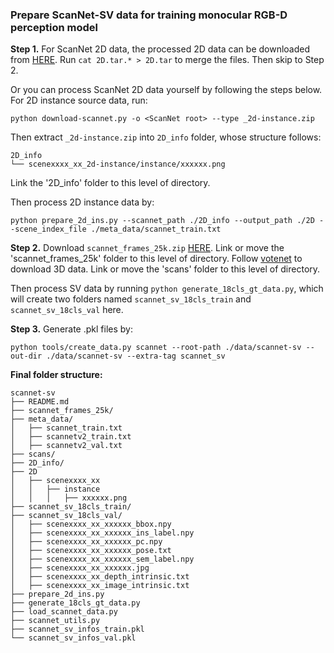### Prepare ScanNet-SV data for training monocular RGB-D perception model


**Step 1.** 
For ScanNet 2D data, the processed 2D data can be downloaded from [HERE](https://cloud.tsinghua.edu.cn/d/641cd2b7a123467d98a6/). Run `cat 2D.tar.* > 2D.tar` to merge the files. Then skip to Step 2.

Or you can process ScanNet 2D data yourself by following the steps below.
For 2D instance source data, run:
```
python download-scannet.py -o <ScanNet root> --type _2d-instance.zip
``` 

Then extract `_2d-instance.zip` into `2D_info` folder, whose structure follows: 

```
2D_info
└── scenexxxx_xx_2d-instance/instance/xxxxxx.png
```

Link the '2D_info' folder to this level of directory. 


Then process 2D instance data by:
```
python prepare_2d_ins.py --scannet_path ./2D_info --output_path ./2D --scene_index_file ./meta_data/scannet_train.txt
```


**Step 2.** Download `scannet_frames_25k.zip` [HERE](https://github.com/ScanNet/ScanNet). Link or move the 'scannet_frames_25k' folder to this level of directory.
Follow [votenet](https://github.com/facebookresearch/votenet/tree/main/scannet) to download 3D data. 
Link or move the 'scans' folder to this level of directory.


Then process SV data by running `python generate_18cls_gt_data.py`, which will create two folders named `scannet_sv_18cls_train` and `scannet_sv_18cls_val` here.


**Step 3.** Generate .pkl files by:
```
python tools/create_data.py scannet --root-path ./data/scannet-sv --out-dir ./data/scannet-sv --extra-tag scannet_sv
```

**Final folder structure:**

```
scannet-sv
├── README.md
├── scannet_frames_25k/
├── meta_data/
│   ├── scannet_train.txt
│   ├── scannetv2_train.txt
│   ├── scannetv2_val.txt
├── scans/
├── 2D_info/
├── 2D
│   ├── scenexxxx_xx
│   │   ├── instance
│   │   │   ├── xxxxxx.png
├── scannet_sv_18cls_train/
├── scannet_sv_18cls_val/
│   ├── scenexxxx_xx_xxxxxx_bbox.npy
│   ├── scenexxxx_xx_xxxxxx_ins_label.npy
│   ├── scenexxxx_xx_xxxxxx_pc.npy
│   ├── scenexxxx_xx_xxxxxx_pose.txt
│   ├── scenexxxx_xx_xxxxxx_sem_label.npy
│   ├── scenexxxx_xx_xxxxxx.jpg
│   ├── scenexxxx_xx_depth_intrinsic.txt
│   ├── scenexxxx_xx_image_intrinsic.txt
├── prepare_2d_ins.py
├── generate_18cls_gt_data.py
├── load_scannet_data.py
├── scannet_utils.py
├── scannet_sv_infos_train.pkl
└── scannet_sv_infos_val.pkl

```

